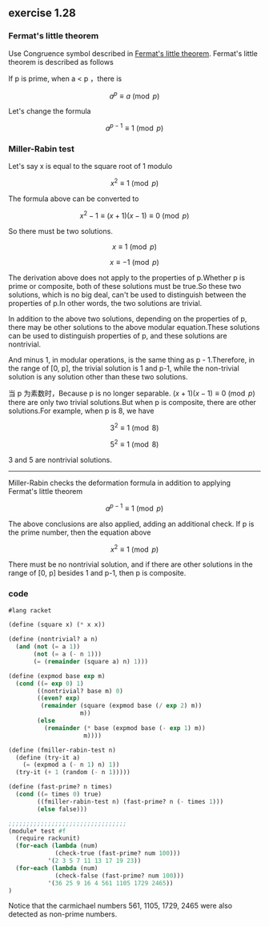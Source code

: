 ## exercise 1.28

### Fermat's little theorem

Use Congruence symbol described in [Fermat's little theorem](./fermat_test.md). Fermat's little theorem is described as follows

If p is prime, when a < p ，there is

$$a^{p}\equiv a\pmod p$$

Let's change the formula

$$a^{p-1}\equiv 1\pmod p$$

### Miller-Rabin test

Let's say x is equal to the square root of 1 modulo

$$x^{2}\equiv 1\pmod p$$

The formula above can be converted to

$$x ^ {2} - 1 \equiv (x + 1)(x - 1)\equiv 0\pmod p$$

So there must be two solutions.

$$x \equiv 1\pmod p$$

$$x \equiv -1\pmod p$$

The derivation above does not apply to the properties of p.Whether p is prime or composite, both of these solutions must be true.So these two solutions, which is no big deal, can't be used to distinguish between the properties of p.In other words, the two solutions are trivial.


In addition to the above two solutions, depending on the properties of p, there may be other solutions to the above modular equation.These solutions can be used to distinguish properties of p, and these solutions are nontrivial.

And minus 1, in modular operations, is the same thing as p - 1.Therefore, in the range of [0, p], the trivial solution is 1 and p-1, while the non-trivial solution is any solution other than these two solutions.

当 p 为素数时，Because p is no longer separable. $(x + 1)(x - 1)\equiv 0\pmod p$ there are only two trivial solutions.But when p is composite, there are other solutions.For example, when p is 8, we have

$$3^{2} \equiv 1\pmod 8$$

$$5^{2} \equiv 1\pmod 8$$

3 and 5 are nontrivial solutions.

------

Miller-Rabin checks the deformation formula in addition to applying Fermat's little theorem

$$a^{p-1}\equiv 1\pmod p$$

The above conclusions are also applied, adding an additional check. If p is the prime number, then the equation above

$$x ^ {2} \equiv 1\pmod p$$

There must be no nontrivial solution, and if there are other solutions in the range of [0, p] besides 1 and p-1, then p is composite.

### code

``` Scheme
#lang racket

(define (square x) (* x x))

(define (nontrivial? a n)
  (and (not (= a 1))
       (not (= a (- n 1)))
       (= (remainder (square a) n) 1)))

(define (expmod base exp m)
  (cond ((= exp 0) 1)
        ((nontrivial? base m) 0)
        ((even? exp)
         (remainder (square (expmod base (/ exp 2) m))
                    m))
        (else
          (remainder (* base (expmod base (- exp 1) m))
                     m))))  

(define (fmiller-rabin-test n)
  (define (try-it a)
    (= (expmod a (- n 1) n) 1))
  (try-it (+ 1 (random (- n 1)))))

(define (fast-prime? n times)
  (cond ((= times 0) true)
        ((fmiller-rabin-test n) (fast-prime? n (- times 1)))
        (else false)))

;;;;;;;;;;;;;;;;;;;;;;;;;;;;;;;;;
(module* test #f
  (require rackunit)
  (for-each (lambda (num)
             (check-true (fast-prime? num 100)))
           '(2 3 5 7 11 13 17 19 23))
  (for-each (lambda (num)
             (check-false (fast-prime? num 100)))
           '(36 25 9 16 4 561 1105 1729 2465))
)
```

Notice that the carmichael numbers 561, 1105, 1729, 2465 were also detected as non-prime numbers.
